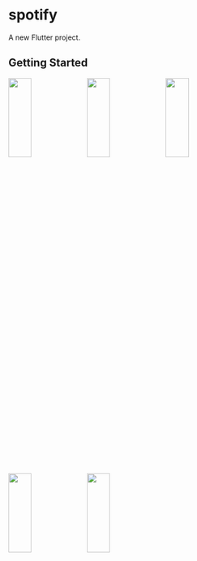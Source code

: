 # spotify

A new Flutter project.

## Getting Started

<p>
<img src="https://github.com/bhargav0147/spotify/assets/119872080/2bf3e8a3-af05-4695-9618-fad5e43b2b04" height="20%" width="30%" >
<img src="https://github.com/bhargav0147/spotify/assets/119872080/07325d83-6231-416b-8dc9-eb6ce5a09aef" height="20%" width="30%" >
<img src="https://github.com/bhargav0147/spotify/assets/119872080/54d66575-5516-4551-b17e-230b415cabc3" height="20%" width="30%" >
<img src="https://github.com/bhargav0147/spotify/assets/119872080/25f19e42-3cc1-4bc1-af52-695888c07cf8" height="20%" width="30%" >
<img src="https://github.com/bhargav0147/spotify/assets/119872080/7bc68955-0802-4ddd-b0ba-74dc093d9a53" height="20%" width="30%" >
</p>
